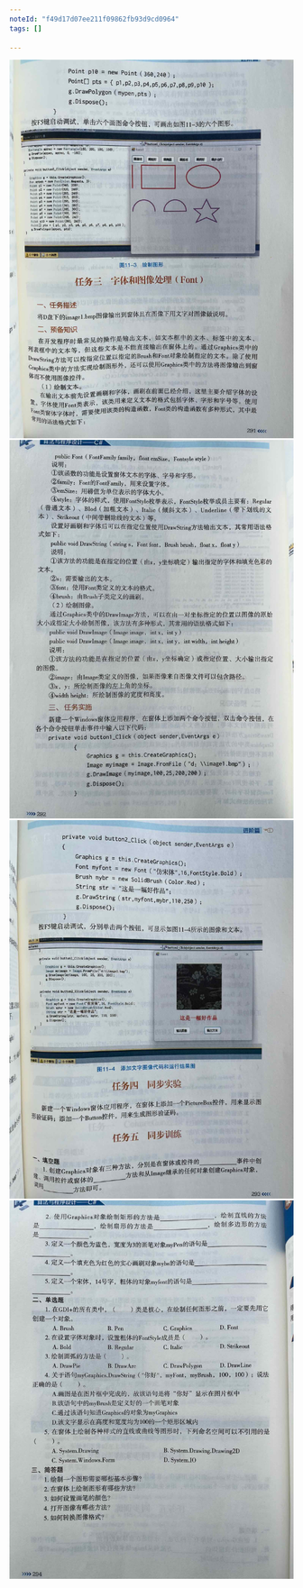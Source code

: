 ```yaml
---
noteId: "f49d17d07ee211f09862fb93d9cd0964"
tags: []

---
```




![图形设计基础](../images/11-graphics/291.jpeg)
![图形设计基础](../images/11-graphics/292.jpeg)
![图形设计基础](../images/11-graphics/293.jpeg)
![图形设计基础](../images/11-graphics/294.jpeg)